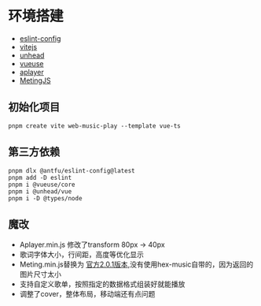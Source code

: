 # 环境搭建
- [eslint-config](https://www.npmjs.com/package/@antfu/eslint-config)
- [vitejs](https://cn.vitejs.dev/guide/)
- [unhead](https://github.com/unjs/unhead)
- [vueuse](https://www.npmjs.com/package/@vueuse/core)
- [aplayer](https://aplayer.js.org/#/home?id=options)
- [MetingJS](https://github.com/metowolf/MetingJS)

## 初始化项目
```shell
pnpm create vite web-music-play --template vue-ts
```

## 第三方依赖
```shell
pnpm dlx @antfu/eslint-config@latest
pnpm add -D eslint
pnpm i @vueuse/core
pnpm i @unhead/vue
pnpm i -D @types/node
```

## 魔改
- Aplayer.min.js 修改了transform 80px -> 40px
- 歌词字体大小，行间距，高度等优化显示
- Meting.min.js替换为 [官方2.0.1版本](https://registry.npmmirror.com/meting/2.0.1/files/dist/Meting.min.js),没有使用hex-music自带的，因为返回的图片尺寸太小
- 支持自定义歌单，按照指定的数据格式组装好就能播放
- 调整了cover，整体布局，移动端还有点问题